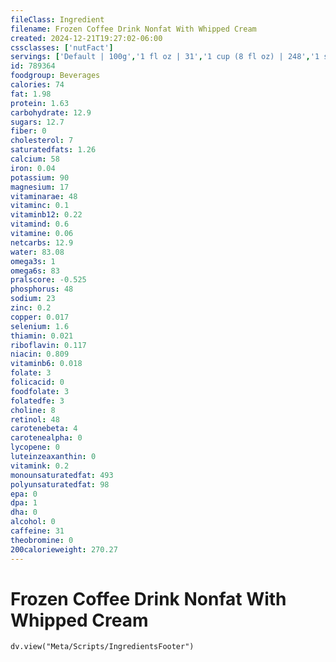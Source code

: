```yaml
---
fileClass: Ingredient
filename: Frozen Coffee Drink Nonfat With Whipped Cream
created: 2024-12-21T19:27:02-06:00
cssclasses: ['nutFact']
servings: ['Default | 100g','1 fl oz | 31','1 cup (8 fl oz) | 248','1 small | 372','1 medium | 496','1 large | 620']
id: 789364
foodgroup: Beverages
calories: 74
fat: 1.98
protein: 1.63
carbohydrate: 12.9
sugars: 12.7
fiber: 0
cholesterol: 7
saturatedfats: 1.26
calcium: 58
iron: 0.04
potassium: 90
magnesium: 17
vitaminarae: 48
vitaminc: 0.1
vitaminb12: 0.22
vitamind: 0.6
vitamine: 0.06
netcarbs: 12.9
water: 83.08
omega3s: 1
omega6s: 83
pralscore: -0.525
phosphorus: 48
sodium: 23
zinc: 0.2
copper: 0.017
selenium: 1.6
thiamin: 0.021
riboflavin: 0.117
niacin: 0.809
vitaminb6: 0.018
folate: 3
folicacid: 0
foodfolate: 3
folatedfe: 3
choline: 8
retinol: 48
carotenebeta: 4
carotenealpha: 0
lycopene: 0
luteinzeaxanthin: 0
vitamink: 0.2
monounsaturatedfat: 493
polyunsaturatedfat: 98
epa: 0
dpa: 1
dha: 0
alcohol: 0
caffeine: 31
theobromine: 0
200calorieweight: 270.27
---
```


# Frozen Coffee Drink Nonfat With Whipped Cream

```dataviewjs
dv.view("Meta/Scripts/IngredientsFooter")
```